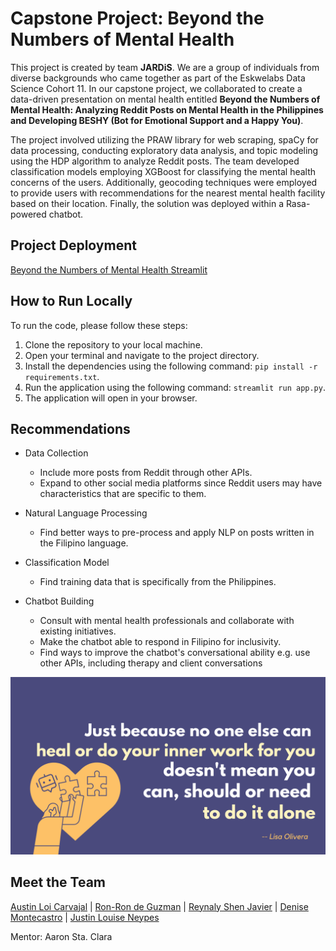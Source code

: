 # Capstone Project: Beyond the Numbers of Mental Health
This project is created by team **JARDiS**. We are a group of individuals from diverse backgrounds who came together as part of the Eskwelabs Data Science Cohort 11. In our capstone project, we collaborated to create a data-driven presentation on mental health entitled **Beyond the Numbers of Mental Health: Analyzing Reddit Posts on Mental Health in the Philippines and Developing BESHY (Bot for Emotional Support and a Happy You)**.

The project involved utilizing the PRAW library for web scraping, spaCy for data processing, conducting exploratory data analysis, and topic modeling using the HDP algorithm to analyze Reddit posts. The team developed classification models employing XGBoost for classifying the mental health concerns of the users. Additionally, geocoding techniques were employed to provide users with recommendations for the nearest mental health facility based on their location. Finally, the solution was deployed within a Rasa-powered chatbot.

## Project Deployment
[Beyond the Numbers of Mental Health Streamlit](https://jardis-beyond-the-numbers-mental-health.streamlit.app/)

## How to Run Locally
To run the code, please follow these steps:

1. Clone the repository to your local machine.
2. Open your terminal and navigate to the project directory.
3. Install the dependencies using the following command: `pip install -r requirements.txt`.
4. Run the application using the following command: `streamlit run app.py`.
5. The application will open in your browser.

## Recommendations
* Data Collection
    * Include more posts from Reddit through other APIs.
    * Expand to other social media platforms since Reddit users may have characteristics that are specific to them.

* Natural Language Processing
    * Find better ways to pre-process and apply NLP on posts written in the Filipino language.

* Classification Model
    * Find training data that is specifically from the Philippines.

* Chatbot Building
    * Consult with mental health professionals and collaborate with existing initiatives.
    * Make the chatbot able to respond in Filipino for inclusivity.
    * Find ways to improve the chatbot's conversational ability e.g. use other APIs, including therapy and client conversations

![Beyond the Numbers of Mental Health Message](https://github.com/jlrn-rph/eskwelabs-capstone-mental-health/blob/main/assets/message.png)

## Meet the Team
[Austin Loi Carvajal](https://www.linkedin.com/in/austincarvajal/) | [Ron-Ron de Guzman](https://www.linkedin.com/in/ron-ron-de-guzman-b74a5b92/) | [Reynaly Shen Javier](https://www.linkedin.com/in/reynaly-shen-javier/) | [Denise Montecastro](https://www.linkedin.com/in/denise-montecastro-573b34a2/) | [Justin Louise Neypes](https://www.linkedin.com/in/jlrnrph/)

Mentor: Aaron Sta. Clara
